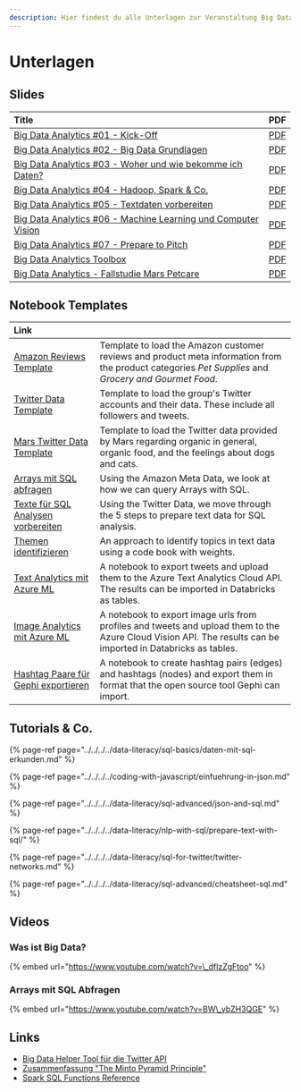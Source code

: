 ```yaml
---
description: Hier findest du alle Unterlagen zur Veranstaltung Big Data Analytics.
---
```


# Unterlagen

## Slides

| Title | PDF |
| :--- | :--- |
| [Big Data Analytics \#01 - Kick-Off](https://docs.google.com/presentation/d/1J5dTR6U1kY_TqLegwSkbV1LXIC6bdmy7p_4CDFHbvQE/preview) | [PDF](https://docs.google.com/presentation/d/1J5dTR6U1kY_TqLegwSkbV1LXIC6bdmy7p_4CDFHbvQE/export/pdf) |
| [Big Data Analytics \#02 - Big Data Grundlagen](https://docs.google.com/presentation/d/16IASPSzF1lomsqm84KOUZK7slZhU3VwfrHbO2tqIYUQ/preview) | [PDF](https://docs.google.com/presentation/d/16IASPSzF1lomsqm84KOUZK7slZhU3VwfrHbO2tqIYUQ/export/pdf) |
| [Big Data Analytics \#03 - Woher und wie bekomme ich Daten?](https://docs.google.com/presentation/d/17TjiVyD2kQc9PCYDjlrEjkVuWhLOLg5Czf-dJe9KvaE/preview) | [PDF](https://docs.google.com/presentation/d/17TjiVyD2kQc9PCYDjlrEjkVuWhLOLg5Czf-dJe9KvaE/export/pdf) |
| [Big Data Analytics \#04 - Hadoop, Spark & Co.](https://docs.google.com/presentation/d/1ul2cIIwSN4Ldvzq6IcoBykNM4GrnjDnwm6lqTcrTGsw/preview) | [PDF](https://docs.google.com/presentation/d/1ul2cIIwSN4Ldvzq6IcoBykNM4GrnjDnwm6lqTcrTGsw/export/pdf) |
| [Big Data Analytics \#05 - Textdaten vorbereiten](https://docs.google.com/presentation/d/1hk8l1ZKjbw8c33nxeid7Vfmmxq4mbojB5apf9w5weKc/preview) | [PDF](https://docs.google.com/presentation/d/1hk8l1ZKjbw8c33nxeid7Vfmmxq4mbojB5apf9w5weKc/export/pdf) |
| [Big Data Analytics \#06 - Machine Learning und Computer Vision](https://docs.google.com/presentation/d/1PrYXTRFI3cbxfMX4D1buc7mWY9Bv4ATQRSkughQv2Cg/preview) | [PDF](https://docs.google.com/presentation/d/1PrYXTRFI3cbxfMX4D1buc7mWY9Bv4ATQRSkughQv2Cg/export/pdf) |
| [Big Data Analytics \#07 - Prepare to Pitch](https://docs.google.com/presentation/d/1fF_Qz0-onGjjOeugylG5sSNkxOtt2_m6iMY4NkoDLXU/preview) | [PDF](https://docs.google.com/presentation/d/1fF_Qz0-onGjjOeugylG5sSNkxOtt2_m6iMY4NkoDLXU/export/pdf) |
| [Big Data Analytics Toolbox](https://docs.google.com/presentation/d/1tWGjIHCBmjw7Abaui3x19Uc0itI7UVO6KL0b-qtONak/preview) | [PDF](https://docs.google.com/presentation/d/1tWGjIHCBmjw7Abaui3x19Uc0itI7UVO6KL0b-qtONak/export/pdf) |
| [Big Data Analytics - Fallstudie Mars Petcare](https://docs.google.com/presentation/d/1Xez4NXpE9OIKeBrYhqy3AldQ0rZPlr-WloGenPcST7E/preview) | [PDF](https://docs.google.com/presentation/d/1Xez4NXpE9OIKeBrYhqy3AldQ0rZPlr-WloGenPcST7E/export/pdf) |

## Notebook Templates

| Link |  |
| :--- | :--- |
| [Amazon Reviews Template](https://winf-hsos.github.io/databricks-notebooks/big-data-analytics/Amazon%20Reviews%20Template.html) | Template to load the Amazon customer reviews  and product meta information from the product categories _Pet Supplies_ and _Grocery and Gourmet Food_. |
| [Twitter Data Template](https://winf-hsos.github.io/databricks-notebooks/big-data-analytics/Twitter%20Data%20Template.html) | Template to load the group's Twitter accounts and their data. These include all followers and tweets. |
| [Mars Twitter Data Template](https://winf-hsos.github.io/databricks-notebooks/big-data-analytics/Mars%20Twitter%20Data%20Template.html) | Template to load the Twitter data provided by Mars regarding organic in general, organic food, and the feelings about dogs and cats. |
| [Arrays mit SQL abfragen](https://winf-hsos.github.io/databricks-notebooks/big-data-analytics/Arrays%20mit%20SQL%20abfragen.html) | Using the Amazon Meta Data, we look at how we can query Arrays with SQL. |
| [Texte für SQL Analysen vorbereiten](https://winf-hsos.github.io/databricks-notebooks/big-data-analytics/Texte%20f%C3%BCr%20SQL%20Analysen%20vorbereiten.html) | Using the Twitter Data, we move through the 5 steps to prepare text data for SQL analysis. |
| [Themen identifizieren](https://winf-hsos.github.io/databricks-notebooks/big-data-analytics/Themen%20identifizieren.html) | An approach to identify topics in text data using a code book with weights. |
| [Text Analytics mit Azure ML](https://winf-hsos.github.io/databricks-notebooks/big-data-analytics/Text%20Analytics%20mit%20Azure%20ML.html) | A notebook to export tweets and upload them to the Azure Text Analytics Cloud API. The results can be imported in Databricks as tables. |
| [Image Analytics mit Azure ML](https://winf-hsos.github.io/databricks-notebooks/big-data-analytics/Image%20Analytics%20mit%20Azure%20ML.html) | A notebook to export image urls from profiles and tweets and upload them to the Azure Cloud Vision API. The results can be imported in Databricks as tables. |
| [Hashtag Paare für Gephi exportieren](https://winf-hsos.github.io/databricks-notebooks/big-data-analytics/Hashtag%20Paare%20f%C3%BCr%20Gephi%20exportieren.html) | A notebook to create hashtag pairs \(edges\) and hashtags \(nodes\) and export them in format that the open source tool Gephi can import. |

## Tutorials & Co.

{% page-ref page="../../../../data-literacy/sql-basics/daten-mit-sql-erkunden.md" %}

{% page-ref page="../../../../coding-with-javascript/einfuehrung-in-json.md" %}

{% page-ref page="../../../../data-literacy/sql-advanced/json-and-sql.md" %}

{% page-ref page="../../../../data-literacy/nlp-with-sql/prepare-text-with-sql/" %}

{% page-ref page="../../../../data-literacy/sql-for-twitter/twitter-networks.md" %}

{% page-ref page="../../../../data-literacy/sql-advanced/cheatsheet-sql.md" %}

## Videos

### Was ist Big Data?

{% embed url="https://www.youtube.com/watch?v=\_dflzZgFtoo" %}

### Arrays mit SQL Abfragen

{% embed url="https://www.youtube.com/watch?v=BW\_ybZH3QGE" %}



## Links

* [Big Data Helper Tool für die Twitter API](https://big-data-analytics-helper.glitch.me/)
* [Zusammenfassung "The Minto Pyramid Principle"](https://www.dbai.tuwien.ac.at/staff/gatter/work/051104_The_Minto_Pyramid_Principle.pdf)
* [Spark SQL Functions Reference](https://docs.databricks.com/spark/latest/spark-sql/language-manual/functions.html)

